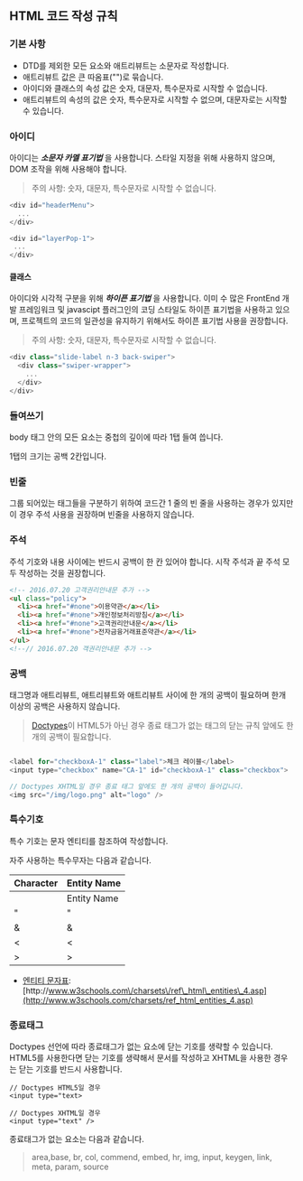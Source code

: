 ## HTML 코드 작성 규칙

### 기본 사항

* DTD를 제외한 모든 요소와 애트리뷰트는 소문자로 작성합니다.
* 애트리뷰트 값은 큰 따옴표\(""\)로 묶습니다.
* 아이디와 클래스의 속성 값은 숫자, 대문자, 특수문자로 시작할 수 없습니다.
* 애트리뷰트의 속성의 값은 숫자, 특수문자로 시작할 수 없으며, 대문자로는 시작할 수 있습니다.

### 아이디

아이디는 _**소문자 카멜 표기법**_ 을 사용합니다. 스타일 지정을 위해 사용하지 않으며, DOM 조작을 위해 사용해야 합니다.

> 주의 사항: 숫자, 대문자, 특수문자로 시작할 수 없습니다.

```javascript
<div id="headerMenu">
  ...
</div>

<div id="layerPop-1">
 ...
</div>
```

#### 클래스

아이디와 시각적 구분을 위해 _**하이픈 표기법**_ 을 사용합니다.
이미 수 많은 FrontEnd 개발 프레임워크 및 javascipt 플러그인의 코딩 스타일도 하이픈 표기법을 사용하고 있으며, 프로젝트의 코드의 일관성을 유지하기 위해서도 하이픈 표기법 사용을 권장합니다.

> 주의 사항: 숫자, 대문자, 특수문자로 시작할 수 없습니다.

```javascript
<div class="slide-label n-3 back-swiper">
  <div class="swiper-wrapper">
    ...
  </div>
</div>
```

### 들여쓰기

body 태그 안의 모든 요소는 중첩의 깊이에 따라 1탭 들여 씁니다.

1탭의 크기는 공백 2칸입니다.

### 빈줄

그룹 되어있는 태그들을 구분하기 위하여 코드간 1 줄의 빈 줄을 사용하는 경우가 있지만 이 경우 주석 사용을 권장하며 빈줄을 사용하지 않습니다.

### 주석

주석 기호와 내용 사이에는 반드시 공백이 한 칸 있어야 합니다. 시작 주석과 끝 주석 모두 작성하는 것을 권장합니다.

```HTML
<!-- 2016.07.20 고객권리안내문 추가 -->
<ul class="policy">
  <li><a href="#none">이용약관</a></li>
  <li><a href="#none">개인정보처리방침</a></li>
  <li><a href="#none">고객권리안내문</a></li>
  <li><a href="#none">전자금융거래표준약관</a></li>
</ul>
<!--// 2016.07.20 객권리안내문 추가 -->
```

### 공백

태그명과 애트리뷰트, 애트리뷰트와 애트리뷰트 사이에 한 개의 공백이 필요하며 한개 이상의 공백은 사용하지 않습니다.

> [Doctypes](http://www.w3schools.com/tags/tag_doctype.asp)이
>  HTML5가 아닌 경우 종료 태그가 없는 태그의 닫는 규칙 앞에도 한 개의 공백이 필요합니다.

```javascript

<label for="checkboxA-1" class="label">체크 레이블</label>
<input type="checkbox" name="CA-1" id="checkboxA-1" class="checkbox">

// Doctypes XHTML일 경우 종료 태그 앞에도 한 개의 공백이 들어갑니다.
<img src="/img/logo.png" alt="logo" />
```

### 특수기호

특수 기호는 문자 엔티티를 참조하여 작성합니다.

자주 사용하는 특수무자는 다음과 같습니다.

| Character | Entity Name |
| --- | --- |
|  | Entity Name |
| " | " |
| & | & |
| &lt; | &lt; |
| &gt; | &gt; |

* [엔티티 문자표](http://www.w3schools.com/charsets/ref_html_entities_4.asp): [http:\/\/www.w3schools.com\/charsets\/ref\_html\_entities\_4.asp](http://www.w3schools.com/charsets/ref_html_entities_4.asp)

### 종료태그

Doctypes 선언에 따라 종료태그가 없는 요소에 닫는 기호를 생략할 수 있습니다. HTML5를 사용한다면 닫는 기호를 생략해서 문서를 작성하고 XHTML을 사용한 경우는 닫는 기호를 반드시 사용합니다.

```
// Doctypes HTML5일 경우
<input type="text>

// Doctypes XHTML일 경우
<input type="text" />
```

종료태그가 없는 요소는 다음과 같습니다.

> area,base, br, col, commend, embed, hr, img, input, keygen, link, meta, param, source



